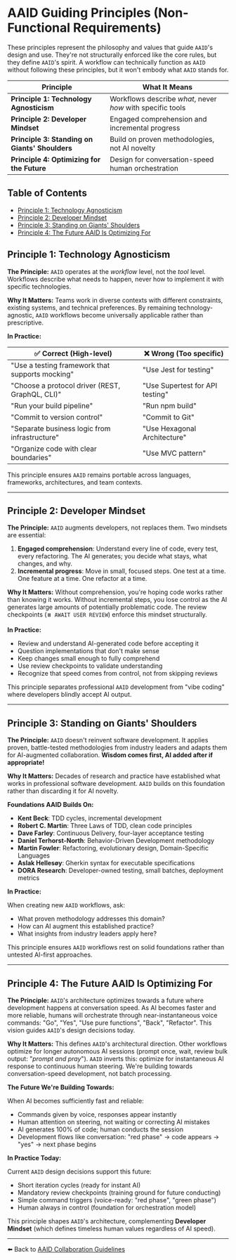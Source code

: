 # AAID Guiding Principles (Non-Functional Requirements)

These principles represent the philosophy and values that guide `AAID`'s design and use. They're not structurally enforced like the core rules, but they define `AAID`'s spirit. A workflow can technically function as `AAID` without following these principles, but it won't embody what `AAID` stands for.

| Principle                                      | What It Means                                              |
| ---------------------------------------------- | ---------------------------------------------------------- |
| **Principle 1: Technology Agnosticism**        | Workflows describe _what_, never _how_ with specific tools |
| **Principle 2: Developer Mindset**             | Engaged comprehension and incremental progress             |
| **Principle 3: Standing on Giants' Shoulders** | Build on proven methodologies, not AI novelty              |
| **Principle 4: Optimizing for the Future**     | Design for conversation-speed human orchestration          |

## Table of Contents

- [Principle 1: Technology Agnosticism](#principle-1-technology-agnosticism)
- [Principle 2: Developer Mindset](#principle-2-developer-mindset)
- [Principle 3: Standing on Giants' Shoulders](#principle-3-standing-on-giants-shoulders)
- [Principle 4: The Future AAID Is Optimizing For](#principle-4-the-future-aaid-is-optimizing-for)

## Principle 1: Technology Agnosticism

**The Principle:** `AAID` operates at the _workflow_ level, not the _tool_ level. Workflows describe what needs to happen, never how to implement it with specific technologies.

**Why It Matters:** Teams work in diverse contexts with different constraints, existing systems, and technical preferences. By remaining technology-agnostic, `AAID` workflows become universally applicable rather than prescriptive.

**In Practice:**

| ✅ Correct (High-level)                         | ❌ Wrong (Too specific)         |
| ----------------------------------------------- | ------------------------------- |
| "Use a testing framework that supports mocking" | "Use Jest for testing"          |
| "Choose a protocol driver (REST, GraphQL, CLI)" | "Use Supertest for API testing" |
| "Run your build pipeline"                       | "Run npm build"                 |
| "Commit to version control"                     | "Commit to Git"                 |
| "Separate business logic from infrastructure"   | "Use Hexagonal Architecture"    |
| "Organize code with clear boundaries"           | "Use MVC pattern"               |

This principle ensures `AAID` remains portable across languages, frameworks, architectures, and team contexts.

---

## Principle 2: Developer Mindset

**The Principle:** `AAID` augments developers, not replaces them. Two mindsets are essential:

1. **Engaged comprehension**: Understand every line of code, every test, every refactoring. The AI generates; you decide what stays, what changes, and why.
2. **Incremental progress**: Move in small, focused steps. One test at a time. One feature at a time. One refactor at a time.

**Why It Matters:** Without comprehension, you're hoping code works rather than knowing it works. Without incremental steps, you lose control as the AI generates large amounts of potentially problematic code. The review checkpoints (`⏸️ AWAIT USER REVIEW`) enforce this mindset structurally.

**In Practice:**

- Review and understand AI-generated code before accepting it
- Question implementations that don't make sense
- Keep changes small enough to fully comprehend
- Use review checkpoints to validate understanding
- Recognize that speed comes from control, not from skipping reviews

This principle separates professional `AAID` development from "vibe coding" where developers blindly accept AI output.

---

## Principle 3: Standing on Giants' Shoulders

**The Principle:** `AAID` doesn't reinvent software development. It applies proven, battle-tested methodologies from industry leaders and adapts them for AI-augmented collaboration. **Wisdom comes first, AI added after if appropriate!**

**Why It Matters:** Decades of research and practice have established what works in professional software development. `AAID` builds on this foundation rather than discarding it for AI novelty.

**Foundations AAID Builds On:**

- **Kent Beck**: TDD cycles, incremental development
- **Robert C. Martin**: Three Laws of TDD, clean code principles
- **Dave Farley**: Continuous Delivery, four-layer acceptance testing
- **Daniel Terhorst-North**: Behavior-Driven Development methodology
- **Martin Fowler**: Refactoring, evolutionary design, Domain-Specific Languages
- **Aslak Hellesøy**: Gherkin syntax for executable specifications
- **DORA Research**: Developer-owned testing, small batches, deployment metrics

**In Practice:**

When creating new `AAID` workflows, ask:

- What proven methodology addresses this domain?
- How can AI augment this established practice?
- What insights from industry leaders apply here?

This principle ensures `AAID` workflows rest on solid foundations rather than untested AI-first approaches.

---

## Principle 4: The Future AAID Is Optimizing For

**The Principle:** `AAID`'s architecture optimizes towards a future where development happens at conversation speed. As AI becomes faster and more reliable, humans will orchestrate through near-instantaneous voice commands: "Go", "Yes", "Use pure functions", "Back", "Refactor". This vision guides `AAID`'s design decisions today.

**Why It Matters:** This defines `AAID`'s architectural direction. Other workflows optimize for longer autonomous AI sessions (prompt once, wait, review bulk output: "_prompt and pray_"). `AAID` inverts this: optimize for instantaneous AI response to continuous human steering. We're building towards conversation-speed development, not batch processing.

**The Future We're Building Towards:**

When AI becomes sufficiently fast and reliable:

- Commands given by voice, responses appear instantly
- Human attention on steering, not waiting or correcting AI mistakes
- AI generates 100% of code; human conducts the session
- Development flows like conversation: "red phase" → code appears → "yes" → next phase begins

**In Practice Today:**

Current `AAID` design decisions support this future:

- Short iteration cycles (ready for instant AI)
- Mandatory review checkpoints (training ground for future conducting)
- Simple command triggers (voice-ready: "red phase", "green phase")
- Human always in control (foundation for orchestration model)

This principle shapes `AAID`'s architecture, complementing **Developer Mindset** (which defines timeless human values regardless of AI speed).

---

⬅️ Back to [AAID Collaboration Guidelines](../aaid-collaboration.md)

